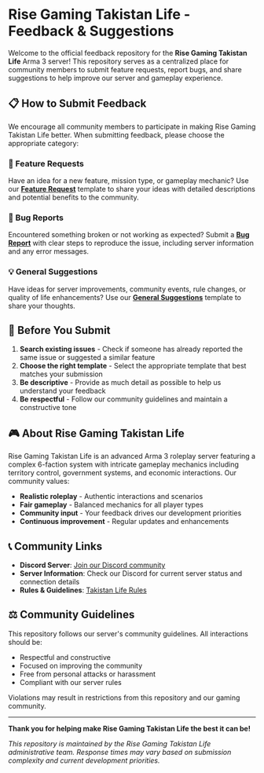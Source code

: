 # Rise Gaming Takistan Life - Feedback & Suggestions

Welcome to the official feedback repository for the **Rise Gaming Takistan Life** Arma 3 server! This repository serves as a centralized place for community members to submit feature requests, report bugs, and share suggestions to help improve our server and gameplay experience.

## 📋 How to Submit Feedback

We encourage all community members to participate in making Rise Gaming Takistan Life better. When submitting feedback, please choose the appropriate category:

### 🚀 Feature Requests
Have an idea for a new feature, mission type, or gameplay mechanic? Use our **[Feature Request](https://github.com/RiseGaming/takistan-life-feedback/issues/new?template=feature-request.yml)** template to share your ideas with detailed descriptions and potential benefits to the community.

### 🐛 Bug Reports
Encountered something broken or not working as expected? Submit a **[Bug Report](https://github.com/RiseGaming/takistan-life-feedback/issues/new?template=bug-report.yml)** with clear steps to reproduce the issue, including server information and any error messages.

### 💡 General Suggestions
Have ideas for server improvements, community events, rule changes, or quality of life enhancements? Use our **[General Suggestions](https://github.com/RiseGaming/takistan-life-feedback/issues/new?template=general-suggestion.yml)** template to share your thoughts.

## 🎯 Before You Submit

1. **Search existing issues** - Check if someone has already reported the same issue or suggested a similar feature
2. **Choose the right template** - Select the appropriate template that best matches your submission
3. **Be descriptive** - Provide as much detail as possible to help us understand your feedback
4. **Be respectful** - Follow our community guidelines and maintain a constructive tone

## 🎮 About Rise Gaming Takistan Life

Rise Gaming Takistan Life is an advanced Arma 3 roleplay server featuring a complex 6-faction system with intricate gameplay mechanics including territory control, government systems, and economic interactions. Our community values:

- **Realistic roleplay** - Authentic interactions and scenarios
- **Fair gameplay** - Balanced mechanics for all player types
- **Community input** - Your feedback drives our development priorities
- **Continuous improvement** - Regular updates and enhancements

## 📞 Community Links

- **Discord Server**: [Join our Discord community](https://discord.gg/dVWvxEZJBj)
- **Server Information**: Check our Discord for current server status and connection details
- **Rules & Guidelines**: [Takistan Life Rules](https://github.com/RiseGaming/Takistan-Life-Rules)

## ⚖️ Community Guidelines

This repository follows our server's community guidelines. All interactions should be:
- Respectful and constructive
- Focused on improving the community
- Free from personal attacks or harassment
- Compliant with our server rules

Violations may result in restrictions from this repository and our gaming community.

---

**Thank you for helping make Rise Gaming Takistan Life the best it can be!**

*This repository is maintained by the Rise Gaming Takistan Life administrative team. Response times may vary based on submission complexity and current development priorities.*
